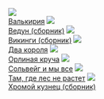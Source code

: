 ![](/books/sf_fantasy/Мария%20Васильевна%20Семенова/Валькирия.jpg)  
[Валькирия](/books/sf_fantasy/Мария%20Васильевна%20Семенова/Валькирия)
![](/books/sf_fantasy/Мария%20Васильевна%20Семенова/Ведун%20(сборник).jpg)  
[Ведун (сборник)](/books/sf_fantasy/Мария%20Васильевна%20Семенова/Ведун%20(сборник))
![](/books/sf_fantasy/Мария%20Васильевна%20Семенова/Викинги%20(сборник).jpg)  
[Викинги (сборник)](/books/sf_fantasy/Мария%20Васильевна%20Семенова/Викинги%20(сборник))
![](/books/sf_fantasy/Мария%20Васильевна%20Семенова/Два%20короля.jpg)  
[Два короля](/books/sf_fantasy/Мария%20Васильевна%20Семенова/Два%20короля)
![](/books/sf_fantasy/Мария%20Васильевна%20Семенова/Орлиная%20круча.jpg)  
[Орлиная круча](/books/sf_fantasy/Мария%20Васильевна%20Семенова/Орлиная%20круча)
![](/books/sf_fantasy/Мария%20Васильевна%20Семенова/Сольвейг%20и%20мы%20все.jpg)  
[Сольвейг и мы все](/books/sf_fantasy/Мария%20Васильевна%20Семенова/Сольвейг%20и%20мы%20все)
![](/books/sf_fantasy/Мария%20Васильевна%20Семенова/Там,%20где%20лес%20не%20растет.jpg)  
[Там, где лес не растет](/books/sf_fantasy/Мария%20Васильевна%20Семенова/Там,%20где%20лес%20не%20растет)
![](/books/sf_fantasy/Мария%20Васильевна%20Семенова/Хромой%20кузнец%20(сборник).jpg)  
[Хромой кузнец (сборник)](/books/sf_fantasy/Мария%20Васильевна%20Семенова/Хромой%20кузнец%20(сборник))